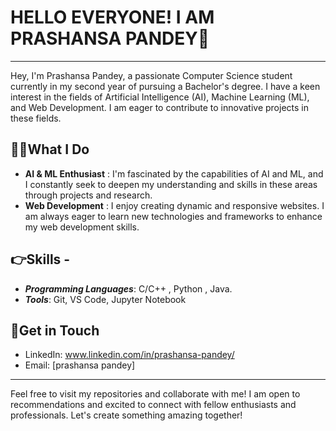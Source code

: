 # **HELLO EVERYONE! I AM PRASHANSA PANDEY👋**


---

Hey, I'm Prashansa Pandey, a passionate Computer Science student currently in my second year of pursuing a Bachelor's degree. 
I have a keen interest in the fields of Artificial Intelligence (AI), Machine Learning (ML), and Web Development. 
I am eager to contribute to innovative projects in these fields.



## **👷‍♂️What I Do** 
- **AI & ML Enthusiast** :  I'm fascinated by the capabilities of AI and ML, and I constantly seek to deepen my understanding and skills in these areas through projects and research. 
- **Web Development** : I enjoy creating dynamic and responsive websites. I am always eager to learn new technologies and frameworks to enhance my web development skills.



## **👉Skills** - 
- ***Programming Languages***: C/C++ , Python , Java.
- ***Tools***: Git, VS Code, Jupyter Notebook


## 🤝**Get in Touch** 
- LinkedIn: www.linkedin.com/in/prashansa-pandey/  
- Email: [prashansa pandey]

--- 
Feel free to visit my repositories and collaborate with me! I am open to recommendations and excited to connect with fellow enthusiasts and professionals. Let's create something amazing together!


<!--
**prashansapandey2005/prashansapandey2005** is a ✨ _special_ ✨ repository because its `README.md` (this file) appears on your GitHub profile.

Here are some ideas to get you started:

- 🔭 I’m currently working on ...
- 🌱 I’m currently learning ...
- 👯 I’m looking to collaborate on ...
- 🤔 I’m looking for help with ...
- 💬 Ask me about ...
- 📫 How to reach me: ...
- 😄 Pronouns: ...
- ⚡ Fun fact: ...
-->
